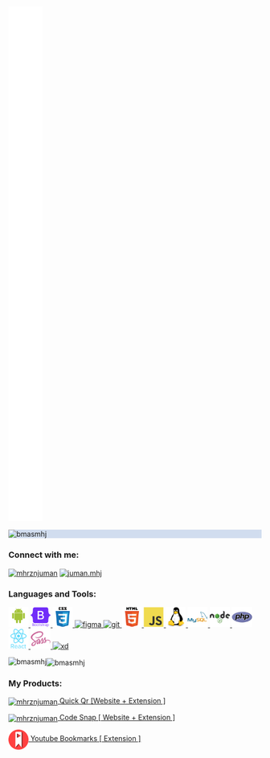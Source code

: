  <img src="./welcome.svg" alt="">
   <p style="background-color: #d1ddef;" align="left"> <img src="https://komarev.com/ghpvc/?username=bmasmhj" alt="bmasmhj" /> </p>
   <p align="left"> </p>
   <h3 align="left">Connect with me:</h3>
   <p align="left">
       <a href="https://twitter.com/bimashmaharjaan" target="blank"></a>
       <a href="https://linkedin.com/in/bmasmhj" target="blank"></a>
       <a href="https://fb.com/bmasmhj" target="blank"><img align="center"
               src="https://raw.githubusercontent.com/rahuldkjain/github-profile-readme-generator/master/src/images/icons/Social/facebook.svg"
               alt="mhrznjuman" height="30" width="40" /></a>
       <a href="https://instagram.com/bimash.maharjan" target="blank"><img align="center"
               src="https://raw.githubusercontent.com/rahuldkjain/github-profile-readme-generator/master/src/images/icons/Social/instagram.svg"
               alt="juman.mhj" height="30" width="40" /></a>
   </p>

   <h3 align="left">Languages and Tools:</h3>
   <p align="left"> <a href="https://developer.android.com" target="_blank" rel="noreferrer"> <img
               src="https://raw.githubusercontent.com/devicons/devicon/master/icons/android/android-original-wordmark.svg"
               alt="android" width="40" height="40" /> </a> <a href="https://getbootstrap.com" target="_blank"
           rel="noreferrer"> <img
               src="https://raw.githubusercontent.com/devicons/devicon/master/icons/bootstrap/bootstrap-plain-wordmark.svg"
               alt="bootstrap" width="40" height="40" /> </a> <a href="https://www.w3schools.com/css/"
           target="_blank" rel="noreferrer"> <img
               src="https://raw.githubusercontent.com/devicons/devicon/master/icons/css3/css3-original-wordmark.svg"
               alt="css3" width="40" height="40" /> </a> <a href="https://www.figma.com/" target="_blank"
           rel="noreferrer"> <img src="https://www.vectorlogo.zone/logos/figma/figma-icon.svg" alt="figma"
               width="40" height="40" /> </a> <a href="https://git-scm.com/" target="_blank" rel="noreferrer"> <img
               src="https://www.vectorlogo.zone/logos/git-scm/git-scm-icon.svg" alt="git" width="40" height="40" />
       </a> <a href="https://www.w3.org/html/" target="_blank" rel="noreferrer"> <img
               src="https://raw.githubusercontent.com/devicons/devicon/master/icons/html5/html5-original-wordmark.svg"
               alt="html5" width="40" height="40" /> </a> <a
           href="https://developer.mozilla.org/en-US/docs/Web/JavaScript" target="_blank" rel="noreferrer"> <img
               src="https://raw.githubusercontent.com/devicons/devicon/master/icons/javascript/javascript-original.svg"
               alt="javascript" width="40" height="40" /> </a> <a href="https://www.linux.org/" target="_blank"
           rel="noreferrer"> <img
               src="https://raw.githubusercontent.com/devicons/devicon/master/icons/linux/linux-original.svg"
               alt="linux" width="40" height="40" /> </a> <a href="https://www.mysql.com/" target="_blank"
           rel="noreferrer"> <img
               src="https://raw.githubusercontent.com/devicons/devicon/master/icons/mysql/mysql-original-wordmark.svg"
               alt="mysql" width="40" height="40" /> </a> <a href="https://nodejs.org" target="_blank"
           rel="noreferrer"> <img
               src="https://raw.githubusercontent.com/devicons/devicon/master/icons/nodejs/nodejs-original-wordmark.svg"
               alt="nodejs" width="40" height="40" /> </a> <a href="https://www.php.net" target="_blank"
           rel="noreferrer"> <img
               src="https://raw.githubusercontent.com/devicons/devicon/master/icons/php/php-original.svg" alt="php"
               width="40" height="40" /> </a> <a href="https://reactjs.org/" target="_blank" rel="noreferrer"> <img
               src="https://raw.githubusercontent.com/devicons/devicon/master/icons/react/react-original-wordmark.svg"
               alt="react" width="40" height="40" /> </a> <a href="https://sass-lang.com" target="_blank"
           rel="noreferrer"> <img
               src="https://raw.githubusercontent.com/devicons/devicon/master/icons/sass/sass-original.svg"
               alt="sass" width="40" height="40" /> </a> <a href="https://www.adobe.com/products/xd.html"
           target="_blank" rel="noreferrer"> <img src="https://cdn.worldvectorlogo.com/logos/adobe-xd.svg" alt="xd"
               width="40" height="40" /> </a> </p>

   <p><img align="left" src="https://github-readme-stats.vercel.app/api/top-langs?username=bmasmhj"
           alt="bmasmhj" /></p>

   <p><img align="center" src="https://github-readme-stats.vercel.app/api?username=bmasmhj" alt="bmasmhj" /></p>

   <h3 align="left">My Products: </h3>
   <p><a href="https://qr.byteperks.com/" target="blank"><img align="center"
               src="https://cdn.byteperks.com/assets/img/favicon.png" alt="mhrznjuman" height="40" width="40" />
           Quick Qr [Website + Extension ] </a> </p>
   <p><a href="https://codesnap.byteperks.com/" target="blank"><img align="center"
               src="https://cdn.byteperks.com/assets/img/codesnaplogo.png" alt="mhrznjuman" height="40"
               width="40" /> Code Snap [ Website + Extension ] </a></p>
   <p><a href="https://byteperks.github.io/youtube-bookmark/" target="blank"><img align="center"
               src="https://raw.githubusercontent.com/byteperks/youtube-bookmark/main/dist/img/icon-128.png"
               alt="mhrznjuman" height="40" width="40" /> Youtube Bookmarks [ Extension ]</a> </p>
